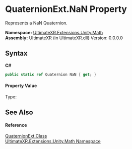 # QuaternionExt.NaN Property 
 

Represents a NaN Quaternion.

**Namespace:**&nbsp;<a href="N_UltimateXR_Extensions_Unity_Math">UltimateXR.Extensions.Unity.Math</a><br />**Assembly:**&nbsp;UltimateXR (in UltimateXR.dll) Version: 0.0.0.0

## Syntax

**C#**<br />
``` C#
public static ref Quaternion NaN { get; }
```


#### Property Value
Type: 

## See Also


#### Reference
<a href="T_UltimateXR_Extensions_Unity_Math_QuaternionExt">QuaternionExt Class</a><br /><a href="N_UltimateXR_Extensions_Unity_Math">UltimateXR.Extensions.Unity.Math Namespace</a><br />